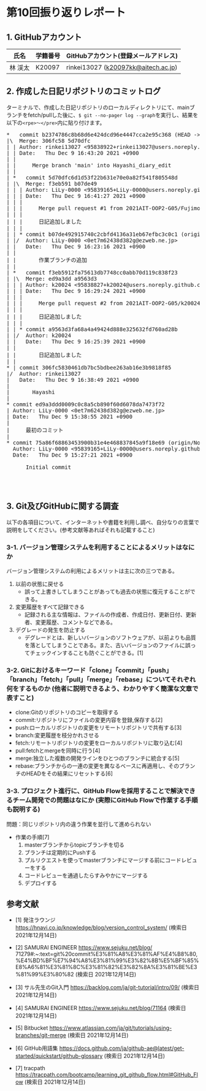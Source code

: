 # 第10回振り返りレポート

## 1. GitHubアカウント

| 氏名           | 学籍番号    | GitHubアカウント(登録メールアドレス) |
| -------------- | ----------- | -------------------------------------- |
| 林  渓太    | K20097     | rinkei13027 (k20097kk@aitech.ac.jp) |

## 2. 作成した日記リポジトリのコミットログ

ターミナルで、作成した日記リポジトリのローカルディレクトリにて、mainブランチをfetch/pullした後に、`$ git --no-pager log --graph`を実行し、結果を以下の`<rpe>〜</pre>`内に貼り付けます。

<pre>
*   commit b2374786c8b68d6e424dcd96e4447cca2e95c368 (HEAD -> Hayashi_diary_edit, origin/Hayashi_diary_edit)
|\  Merge: 306fc58 5d70dfc
| | Author: rinkei13027 <95838922+rinkei13027@users.noreply.github.com>
| | Date:   Thu Dec 9 16:43:20 2021 +0900
| | 
| |     Merge branch 'main' into Hayashi_diary_edit
| |   
| *   commit 5d70dfc6d1d53f22b631e70e0a82f541f805548d
| |\  Merge: f3eb591 b07de49
| | | Author: LiLy-0000 <95839165+LiLy-0000@users.noreply.github.com>
| | | Date:   Thu Dec 9 16:41:27 2021 +0900
| | | 
| | |     Merge pull request #1 from 2021AIT-OOP2-G05/Fujimoto-diary-edit
| | |     
| | |     日記追加しました
| | | 
| | * commit b07de492915740c2cbfd4136a31eb67efbc3c0c1 (origin/Fujimoto-diary-edit)
| |/  Author: LiLy-0000 <0et7m62438d382g@ezweb.ne.jp>
| |   Date:   Thu Dec 9 16:23:16 2021 +0900
| |   
| |       作業ブランチの追加
| |   
| *   commit f3eb5912fa75613db7748cc0abb70d119c838f23
| |\  Merge: ed9a3dd a9563d3
| | | Author: k20024 <95838827+k20024@users.noreply.github.com>
| | | Date:   Thu Dec 9 16:29:24 2021 +0900
| | | 
| | |     Merge pull request #2 from 2021AIT-OOP2-G05/k20024_10
| | |     
| | |     日記追加しました
| | | 
| | * commit a9563d3fa68a4a49424d888e325632fd760ad28b
| |/  Author: k20024 <k20024kk@aitech.ac.jp>
| |   Date:   Thu Dec 9 16:25:39 2021 +0900
| |   
| |       日記追加しました
| | 
* | commit 306fc5830461db7bc5bdbee263ab16e3b9818f85
|/  Author: rinkei13027 <k20097kk@aitech.ac.jp>
|   Date:   Thu Dec 9 16:38:49 2021 +0900
|   
|       Hayashi
| 
* commit ed9a3ddd0009c0c8a5cb890f60d6078da7473f72
| Author: LiLy-0000 <0et7m62438d382g@ezweb.ne.jp>
| Date:   Thu Dec 9 15:38:55 2021 +0900
| 
|     最初のコミット
| 
* commit 75a86f68863453900b31e4e468837845a9f18e69 (origin/Nohara-diary-edit)
  Author: LiLy-0000 <95839165+LiLy-0000@users.noreply.github.com>
  Date:   Thu Dec 9 15:27:21 2021 +0900
  
      Initial commit
</pre>
<br></br>
## 3. Git及びGitHubに関する調査

以下の各項目について、インターネットや書籍を利用し調べ、自分なりの言葉で説明をしてください。(参考文献等あればそれも記載すること)
 
### 3-1. バージョン管理システムを利用することによるメリットはなにか

バージョン管理システムの利用によるメリットは主に次の三つである。
1. 以前の状態に戻せる
   - 誤って上書きしてしまうことがあっても過去の状態に復元することができる。
2. 変更履歴をすべて記録できる
   - 記録される主な情報は、ファイルの作成者、作成日付、更新日付、更新者、変更履歴、コメントなどである。
3. デグレードの発生を防止する
   - デグレードとは、新しいバージョンのソフトウェアが、以前よりも品質を落としてしまうことである。また、古いバージョンのファイルに誤ってチェックインすることも防ぐことができる。[1]
 
### 3-2. Gitにおけるキーワード「clone」「commit」「push」「branch」「fetch」「pull」「merge」「rebase」についてそれぞれ何をするものか (他者に説明できるよう、わかりやすく簡潔な文章で表すこと)
- clone:Gitのリポジトリのコピーを取得する
- commit:リポジトリにファイルの変更内容を登録,保存する[2]
-  push:ローカルリポジトリの変更をリモートリポジトリで共有する[3]
-  branch:変更履歴を枝分かれさせる
-  fetch:リモートリポジトリの変更をローカルリポジトリに取り込む[4]
-  pull:fetchとmergeを同時に行う[4]
-  merge:独立した複数の開発ラインをひとつのブランチに統合する[5]
-  rebase:ブランチからの一連の変更を異なるベースに再適用し、そのブランチのHEADをその結果にリセットする[6]


### 3-3. プロジェクト進行に、GitHub Flowを採用することで解決できるチーム開発での問題はなにか (実際にGitHub Flowで作業する手順も説明する)
 
 問題：同じリポジトリ内の違う作業を並行して進められない
 
- 作業の手順[7]
  1. masterブランチからtopicブランチを切る
  2. ブランチは定期的にPushする
  3. プルリクエストを使ってmasterブランチにマージする前にコードレビューをする
  4. コードレビューを通過したらすみやかにマージする
  5. デプロイする
 

## 参考文献
- [1] 発注ラウンジ https://hnavi.co.jp/knowledge/blog/version_control_system/ (検索日 2021年12月14日)

- [2] SAMURAI ENGINEER https://www.sejuku.net/blog/ 71279#:~:text=git%20commit%E3%81%A8%E3%81%AF%E4%B8%80,%E4%BD%BF%E7%94%A8%E3%81%99%E3%82%8B%E5%BF%85%E8%A6%81%E3%81%8C%E3%81%82%E3%82%8A%E3%81%BE%E3%81%99%E3%80%82 (検索日 2021年12月14日)

- [3] サル先生のGit入門 https://backlog.com/ja/git-tutorial/intro/09/ (検索日 2021年12月14日)

- [4] SAMURAI ENGINEER https://www.sejuku.net/blog/71164 (検索日 2021年12月14日)

- [5] Bitbucket https://www.atlassian.com/ja/git/tutorials/using-branches/git-merge (検索日 2021年12月14日)

- [6] GitHub用語集 https://docs.github.com/ja/github-ae@latest/get-started/quickstart/github-glossary (検索日 2021年12月14日)

- [7] tracpath https://tracpath.com/bootcamp/learning_git_github_flow.html#GitHub_Flow (検索日 2021年12月14日)
